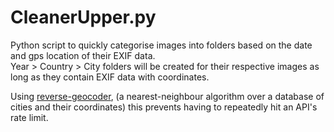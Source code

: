 # CleanerUpper.py
Python script to quickly categorise images into folders based on the date and gps location of their EXIF data.<br>
Year > Country > City folders will be created for their respective images as long as they contain EXIF data with coordinates.

Using [reverse-geocoder](https://github.com/thampiman/reverse-geocoder), (a nearest-neighbour algorithm over a database of cities and their coordinates) this prevents having to repeatedly hit an API's rate limit. 
